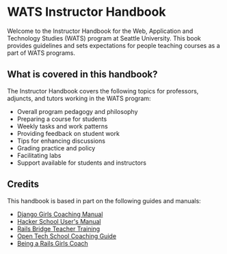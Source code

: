 WATS Instructor Handbook
=======

Welcome to the Instructor Handbook for the Web, Application and Technology Studies (WATS) program at Seattle University. This book provides guidelines and sets expectations for people teaching courses as a part of WATS programs. 

## What is covered in this handbook?

The Instructor Handbook covers the following topics for professors, adjuncts, and tutors working in the WATS program:

* Overall program pedagogy and philosophy
* Preparing a course for students
* Weekly tasks and work patterns
* Providing feedback on student work
* Tips for enhancing discussions
* Grading practice and policy
* Facilitating labs
* Support available for students and instructors

## Credits

This handbook is based in part on the following guides and manuals:

* [Django Girls Coaching Manual](https://www.gitbook.com/book/djangogirls/django-girls-coaching-manual/)
* [Hacker School User's Manual](https://www.hackerschool.com/manual)
* [Rails Bridge Teacher Training](http://curriculum.railsbridge.org/workshop/more_teacher_training)
* [Open Tech School Coaching Guide](http://opentechschool.github.io/slides/presentations/coaching/)
* [Being a Rails Girls Coach](http://guides.railsgirls.com/coach/)
